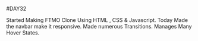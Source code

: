 #DAY32

Started Making FTMO Clone Using HTML , CSS & Javascript.
Today Made the navbar make it responsive.
Made numerous Transitions.
Manages Many Hover States.